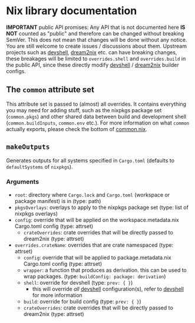 # Nix library documentation

**IMPORTANT** public API promises: Any API that is not documented here **IS NOT** counted
as "public" and therefore can be changed without breaking SemVer. This does not mean that
changes will be done without any notice. You are still welcome to create issues / discussions
about them. Upstream projects such as [devshell], [dream2nix] etc. can have breaking changes,
these breakages will be limited to `overrides.shell` and `overrides.build` in the public API,
since these directly modify [devshell] / [dream2nix] builder configs.

## The `common` attribute set

This attribute set is passed to (almost) all overrides. It contains everything you may
need for adding stuff, such as the nixpkgs package set (`common.pkgs`) and other shared
data between build and development shell (`common.buildInputs`, `common.env` etc.). For
more information on what `common` actually exports, please check the bottom of [common.nix](./src/common.nix).

## `makeOutputs`

Generates outputs for all systems specified in `Cargo.toml` (defaults to `defaultSystems` of `nixpkgs`).

### Arguments

- `root`: directory where `Cargo.lock` and `Cargo.toml` (workspace or package manifest) is in (type: path)
- `pkgsOverlays`: overlays to apply to the nixpkgs package set (type: list of nixpkgs overlays)
- `config`: override that will be applied on the workspace.metadata.nix Cargo.toml config (type: attrset)
    - `crateOverrides`: crate overrides that will be directly passed to dream2nix (type: attrset)
- `overrides.crateName`: overrides that are crate namespaced (type: attrset)
    - `config`: override that will be applied to package.metadata.nix Cargo.toml config (type: attrset)
    - `wrapper`: a function that produces as derivation. this can be used to wrap packages. (type: `buildConfig: package: derivation`)
    - `shell`: override for devshell (type: `prev: { }`)
        - this will override *all* [devshell] configuration(s), refer to [devshell] for more information
    - `build`: override for build config (type: `prev: { }`)
    - `crateOverrides`: crate overrides that will be directly passed to dream2nix (type: attrset)

[devshell]: https://github.com/numtide/devshell "devshell"
[dream2nix]: https://github.com/nix-community/dream2nix "dream2nix"

